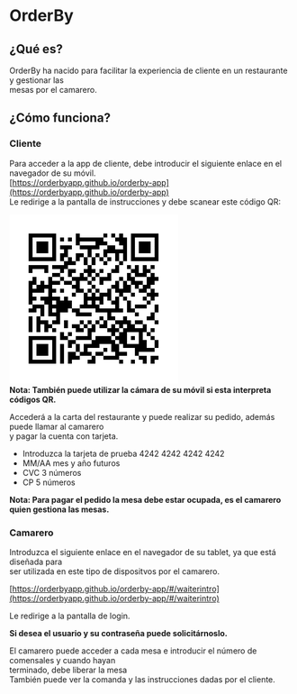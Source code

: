 
# OrderBy

## ¿Qué es?

OrderBy ha nacido para facilitar la experiencia de cliente en un restaurante y gestionar las<br> mesas por el camarero.<br>

## ¿Cómo funciona?

### Cliente

Para acceder a la app de cliente, debe introducir el siguiente enlace en el navegador de su móvil.<br>
[https://orderbyapp.github.io/orderby-app](https://orderbyapp.github.io/orderby-app)<br>
Le redirige a la pantalla de instrucciones y debe scanear este código QR:

![Alt text](public/mesa6.png)<br>
**Nota: También puede utilizar la cámara de su móvil si esta interpreta códigos QR.**

Accederá a la carta del restaurante y puede realizar su pedido, además puede llamar al camarero<br>
y pagar la cuenta con tarjeta.<br> 

* Introduzca la tarjeta de prueba 4242 4242 4242 4242 
* MM/AA mes y año futuros
* CVC 3 números
* CP 5 números

**Nota: Para pagar el pedido la mesa debe estar ocupada, es el camarero quien gestiona las mesas.**

### Camarero

Introduzca el siguiente enlace en el navegador de su tablet, ya que está diseñada para<br> 
ser utilizada en este tipo de dispositvos por el camarero.<br>

[https://orderbyapp.github.io/orderby-app/#/waiterintro](https://orderbyapp.github.io/orderby-app/#/waiterintro)<br>

Le redirige a la pantalla de login.<br>

**Si desea el usuario y su contraseña puede solicitárnoslo.** 

El camarero puede acceder a cada mesa e introducir el número de comensales y cuando hayan<br> terminado, debe liberar la mesa<br>
También puede ver la comanda y las instrucciones dadas por el cliente.<br>




